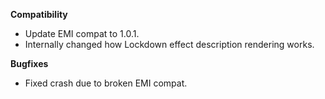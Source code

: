 **Compatibility**
- Update EMI compat to 1.0.1.
- Internally changed how Lockdown effect description rendering works.

**Bugfixes**
- Fixed crash due to broken EMI compat.